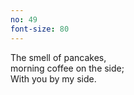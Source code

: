 ```yaml
---
no: 49
font-size: 80
---
```


The smell of pancakes,  
morning coffee on the side;  
With you by my side.

